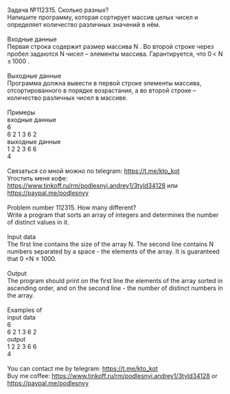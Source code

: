 Задача №112315. Сколько разных?<br />Напишите программу, которая сортирует массив целых чисел и определяет количество различных значений в нём.<br /><br />Входные данные<br />Первая строка содержит размер массива N . Во второй строке через пробел задаются N чисел – элементы массива. Гарантируется, что 0 < N ≤ 1000 .<br /><br />Выходные данные<br />Программа должна вывести в первой строке элементы массива, отсортированного в порядке возрастания, а во второй строке – количество различных чисел в массиве.<br /><br />Примеры<br />входные данные<br />6<br />6 2 1 3 6 2<br />выходные данные<br />1 2 2 3 6 6<br />4<br /><br />Связаться со мной можно по telegram: https://t.me/kto_kot<br />Угостить меня кофе: https://www.tinkoff.ru/rm/podlesnyi.andrey1/3tyld34128 или https://paypal.me/podlesnyy<br /><br />Problem number 112315. How many different?<br />Write a program that sorts an array of integers and determines the number of distinct values ​​in it.<br /><br />Input data<br />The first line contains the size of the array N. The second line contains N numbers separated by a space - the elements of the array. It is guaranteed that 0 <N ≤ 1000.<br /><br />Output<br />The program should print on the first line the elements of the array sorted in ascending order, and on the second line - the number of distinct numbers in the array.<br /><br />Examples of<br />input data<br />6<br />6 2 1 3 6 2<br />output<br />1 2 2 3 6 6<br />4<br /><br /> You can contact me by telegram: https://t.me/kto_kot <br /> Buy me coffee: https://www.tinkoff.ru/rm/podlesnyi.andrey1/3tyld34128 or https://paypal.me/podlesnyy